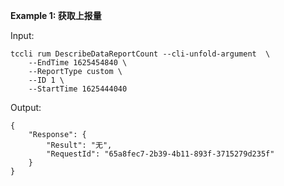 **Example 1: 获取上报量**



Input: 

```
tccli rum DescribeDataReportCount --cli-unfold-argument  \
    --EndTime 1625454840 \
    --ReportType custom \
    --ID 1 \
    --StartTime 1625444040
```

Output: 
```
{
    "Response": {
        "Result": "无",
        "RequestId": "65a8fec7-2b39-4b11-893f-3715279d235f"
    }
}
```

